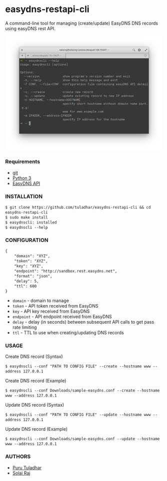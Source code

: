 # easydns-restapi-cli

A command-line tool for managing (create/update) EasyDNS DNS records using easyDNS rest API.

![Sample Screenshot](./docs/example.png)

### Requirements

- [git](https://git-scm.com/downloads) 
- [Python 3](https://www.python.org/downloads/)
- [EasyDNS API](https://docs.sandbox.rest.easydns.net/)

### INSTALLATION
```
$ git clone https://github.com/tuladhar/easydns-restapi-cli && cd easydns-restapi-cli
$ sudo make install
$ easydnscli: installed
$ easydnscli --help

```

### CONFIGURATION
```
{
	"domain": "XYZ",
	"token": "XYZ",
	"key": "XYZ",
	"endpoint": "http://sandbox.rest.easydns.net",
	"format": "json",
	"delay": 5,
	"ttl": 600
}
```

* `domain` - domain to manage
* `token` - API token received from EasyDNS
* `key` - API key received from EasyDNS
* `endpoint` - API endpoint received from EasyDNS
* `delay` - delay (in seconds) between subsequent API calls to get pass rate limiting
* `ttl` - TTL to use when creating/updating DNS records 

### USAGE

Create DNS record (Syntax)

```
$ easydnscli --conf "PATH TO CONFIG FILE" --create --hostname www --address 127.0.0.1
```
Create DNS record (Example)

```
$ easydnscli --conf Downloads/sample-easydns.conf --create --hostname www --address 127.0.0.1
```

Update DNS record (Syntax)

```
$ easydnscli --conf "PATH TO CONFIG FILE" --update --hostname www --address 127.0.0.1
```
Update DNS record (Example)

```
$ easydnscli --conf Downloads/sample-easydns.conf --update --hostname www --address 127.0.0.1
```

### AUTHORS
- [Puru Tuladhar](github.com/tuladhar)
- [Solai Raj](gitub.com/RajSolai)
